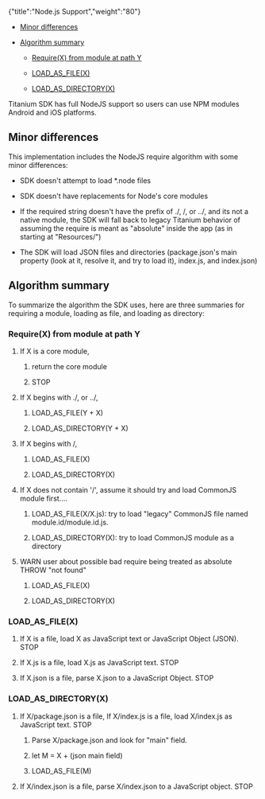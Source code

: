 {"title":"Node.js Support","weight":"80"} 

*   [Minor differences](#Minordifferences)
    
*   [Algorithm summary](#Algorithmsummary)
    
    *   [Require(X) from module at path Y](#Require(X)frommoduleatpathY)
        
    *   [LOAD\_AS\_FILE(X)](#LOAD_AS_FILE(X))
        
    *   [LOAD\_AS\_DIRECTORY(X)](#LOAD_AS_DIRECTORY(X))
        

Titanium SDK has full NodeJS support so users can use NPM modules Android and iOS platforms.

## Minor differences

This implementation includes the NodeJS require algorithm with some minor differences:

*   SDK doesn't attempt to load \*.node files
    
*   SDK doesn't have replacements for Node's core modules
    
*   If the required string doesn't have the prefix of ./, /, or ../, and its not a native module, the SDK will fall back to legacy Titanium behavior of assuming the require is meant as "absolute" inside the app (as in starting at "Resources/")
    
*   The SDK will load JSON files and directories (package.json's main property (look at it, resolve it, and try to load it), index.js, and index.json)
    

## Algorithm summary

To summarize the algorithm the SDK uses, here are three summaries for requiring a module, loading as file, and loading as directory:

### Require(X) from module at path Y

1.  If X is a core module,
    
    1.  return the core module
        
    2.  STOP
        
2.  If X begins with ./, or ../,
    
    1.  LOAD\_AS\_FILE(Y + X)
        
    2.  LOAD\_AS\_DIRECTORY(Y + X)
        
3.  If X begins with /,
    
    1.  LOAD\_AS\_FILE(X)
        
    2.  LOAD\_AS\_DIRECTORY(X)
        
4.  If X does not contain '/', assume it should try and load CommonJS module first....
    
    1.  LOAD\_AS\_FILE(X/X.js): try to load "legacy" CommonJS file named module.id/module.id.js.
        
    2.  LOAD\_AS\_DIRECTORY(X): try to load CommonJS module as a directory
        
5.  WARN user about possible bad require being treated as absolute THROW "not found"
    
    1.  LOAD\_AS\_FILE(X)
        
    2.  LOAD\_AS\_DIRECTORY(X)
        

### LOAD\_AS\_FILE(X)

1.  If X is a file, load X as JavaScript text or JavaScript Object (JSON). STOP
    
2.  If X.js is a file, load X.js as JavaScript text. STOP
    
3.  If X.json is a file, parse X.json to a JavaScript Object. STOP
    

### LOAD\_AS\_DIRECTORY(X)

1.  If X/package.json is a file, If X/index.js is a file, load X/index.js as JavaScript text. STOP
    
    1.  Parse X/package.json and look for "main" field.
        
    2.  let M = X + (json main field)
        
    3.  LOAD\_AS\_FILE(M)
        
2.  If X/index.json is a file, parse X/index.json to a JavaScript object. STOP